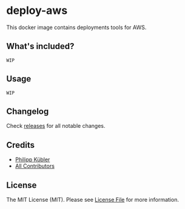 # deploy-aws
This docker image contains deployments tools for AWS.

## What's included?

`WIP`

## Usage

`WIP`

## Changelog

Check [releases](https://github.com/sourceboat/deploy-aws/releases) for all notable changes.

## Credits

- [Philipp Kübler](https://github.com/PKuebler)
- [All Contributors](https://github.com/sourceboat/deploy-aws/graphs/contributors)

## License

The MIT License (MIT). Please see [License File](LICENSE.md) for more information.
